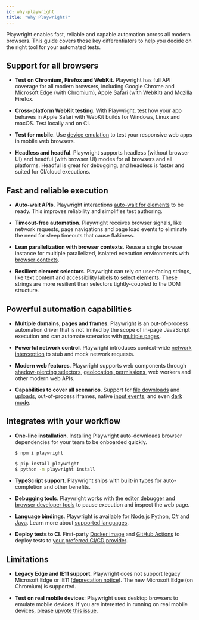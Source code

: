 ```yaml
---
id: why-playwright
title: "Why Playwright?"
---
```


Playwright enables fast, reliable and capable automation across all modern browsers. This guide covers those key differentiators to help you decide on the right tool for your automated tests.

<!-- TOC -->

## Support for all browsers
* **Test on Chromium, Firefox and WebKit**. Playwright has full API coverage for all modern browsers, including Google Chrome and Microsoft Edge (with [Chromium](https://www.chromium.org/)), Apple Safari (with [WebKit](https://webkit.org/)) and Mozilla Firefox.

* **Cross-platform WebKit testing**. With Playwright, test how your app behaves in Apple Safari with WebKit builds for Windows, Linux and macOS. Test locally and on CI.

* **Test for mobile**. Use [device emulation](./emulation.md) to test your responsive web apps in mobile web browsers.

* **Headless and headful**. Playwright supports headless (without browser UI) and headful (with browser UI) modes for all browsers and all platforms. Headful is great for debugging, and headless is faster and suited for CI/cloud executions.

## Fast and reliable execution
* **Auto-wait APIs**. Playwright interactions [auto-wait for elements](./actionability.md) to be ready. This improves reliability and simplifies test authoring.

* **Timeout-free automation**. Playwright receives browser signals, like network requests, page navigations and page load events to eliminate the need for sleep timeouts that cause flakiness.

* **Lean parallelization with browser contexts**. Reuse a single browser instance for multiple parallelized, isolated execution environments with [browser contexts](./core-concepts.md).

* **Resilient element selectors**. Playwright can rely on user-facing strings, like text content and accessibility labels to [select elements](./selectors.md). These strings are more resilient than selectors tightly-coupled to the DOM structure.

## Powerful automation capabilities
* **Multiple domains, pages and frames**. Playwright is an out-of-process automation driver that is not limited by the scope of in-page JavaScript execution and can automate scenarios with [multiple pages](./multi-pages.md).

* **Powerful network control**. Playwright introduces context-wide [network interception](./network.md) to stub and mock network requests.

* **Modern web features**. Playwright supports web components through [shadow-piercing selectors](./selectors.md), [geolocation, permissions](./emulation.md), web workers and other modern web APIs.

* **Capabilities to cover all scenarios**. Support for [file downloads](./network.md) and [uploads](./input.md), out-of-process iframes, native [input events](./input.md), and even [dark mode](./emulation.md).

## Integrates with your workflow
* **One-line installation**. Installing Playwright auto-downloads browser dependencies for your team to be onboarded quickly.
  ```sh js
  $ npm i playwright
  ```
  ```sh python
  $ pip install playwright
  $ python -m playwright install
  ```

* **TypeScript support**. Playwright ships with built-in types for auto-completion and other benefits.

* **Debugging tools**. Playwright works with the [editor debugger and browser developer tools](./debug.md) to pause execution and inspect the web page.

* **Language bindings**. Playwright is available for [Node.js](https://github.com/microsoft/playwright) [Python](https://github.com/microsoft/playwright-python), [C#](https://github.com/microsoft/playwright-sharp) and
[Java](https://github.com/microsoft/playwright-java). Learn more about [supported languages](./languages.md).

* **Deploy tests to CI**. First-party [Docker image](./docker.md) and [GitHub Actions](https://github.com/microsoft/playwright-github-action) to deploy tests to [your preferred CI/CD provider](./ci.md).

## Limitations

* **Legacy Edge and IE11 support**. Playwright does not support legacy Microsoft Edge or IE11 ([deprecation notice](https://techcommunity.microsoft.com/t5/microsoft-365-blog/microsoft-365-apps-say-farewell-to-internet-explorer-11-and/ba-p/1591666)). The new Microsoft Edge (on Chromium) is supported.

* **Test on real mobile devices**: Playwright uses desktop browsers to emulate mobile devices. If you are interested in running on real mobile devices, please [upvote this issue](https://github.com/microsoft/playwright/issues/1122).
